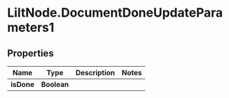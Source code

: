 # LiltNode.DocumentDoneUpdateParameters1

## Properties

Name | Type | Description | Notes
------------ | ------------- | ------------- | -------------
**isDone** | **Boolean** |  | 


